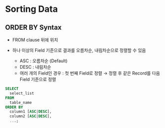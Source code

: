 # Sorting Data

## ORDER BY Syntax

- FROM clause 뒤에 위치
- 하나 이상의 Field 기준으로 결과를 오름차순, 내림차순으로 정렬할 수 있음

  - ASC : 오름차순 (Default)
  - DESC : 내림차순
  - 여러 개의 Field인 경우 : 첫 번째 Field로 정렬 → 정렬 후 같은 Record를 다음 Field 기준으로 정렬

```sql
SELECT
  select_list
FROM
  table_name
ORDER BY
  column1 [ASC|DESC],
  column2 [ASC|DESC],
  ...;
```
